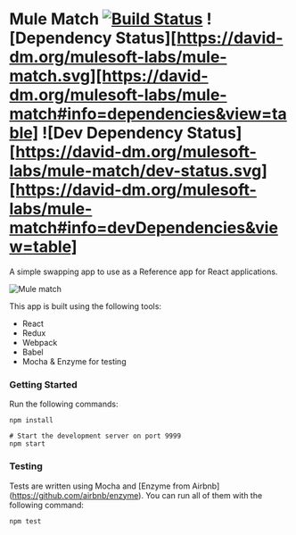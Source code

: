 # Mule Match [![Build Status](https://travis-ci.org/mulesoft-labs/mule-match.svg?branch=master)](https://travis-ci.org/mulesoft-labs/mule-match) ![Dependency Status][https://david-dm.org/mulesoft-labs/mule-match.svg][https://david-dm.org/mulesoft-labs/mule-match#info=dependencies&view=table] ![Dev Dependency Status][https://david-dm.org/mulesoft-labs/mule-match/dev-status.svg][https://david-dm.org/mulesoft-labs/mule-match#info=devDependencies&view=table]

A simple swapping app to use as a Reference app for React applications.

![Mule match](app-sample.png)

This app is built using the following tools:

* React
* Redux
* Webpack
* Babel
* Mocha & Enzyme for testing

### Getting Started

Run the following commands:

```
npm install

# Start the development server on port 9999
npm start
```

### Testing

Tests are written using Mocha and [Enzyme from Airbnb] (https://github.com/airbnb/enzyme). You can run all of them with the following command:

```
npm test
```
